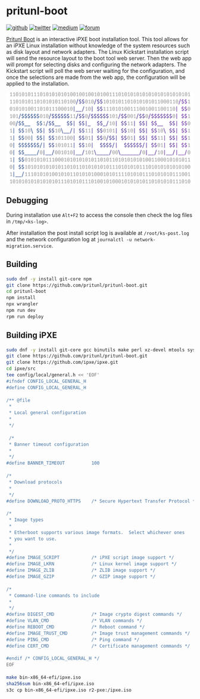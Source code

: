 # pritunl-boot

[![github](https://img.shields.io/badge/github-pritunl-11bdc2.svg?style=flat)](https://github.com/pritunl)
[![twitter](https://img.shields.io/badge/twitter-pritunl-55acee.svg?style=flat)](https://twitter.com/pritunl)
[![medium](https://img.shields.io/badge/medium-pritunl-b32b2b.svg?style=flat)](https://pritunl.medium.com)
[![forum](https://img.shields.io/badge/discussion-forum-ffffff.svg?style=flat)](https://forum.pritunl.com)

[Pritunl Boot](https://boot.pritunl.com) is an interactive iPXE
boot installation tool. This tool allows for an iPXE Linux installation without
knowledge of the system resources such as disk layout and network adapters. The
Linux Kickstart installation script will send the resource layout to the boot
tool web server. Then the web app will prompt for selecting disks and
configuring the network adapters. The Kickstart script will poll the web server
waiting for the configuration, and once the selections are made from the web
app, the configuration will be applied to the installation.

[![pritunl](public/logo-code.png)](https://github.com/pritunl/pritunl-boot)

## Debugging

During installation use `Alt+F2` to access the console then check the log
files in `/tmp/<ks-log>`.

After installation the post install script log is available at
`/root/ks-post.log` and the network configuration log at
`journalctl -u network-migration.service`.

## Building

```bash
sudo dnf -y install git-core npm
git clone https://github.com/pritunl/pritunl-boot.git
cd pritunl-boot
npm install
npx wrangler
npm run dev
rpm run deploy
```

## Building iPXE

```bash
sudo dnf -y install git-core gcc binutils make perl xz-devel mtools syslinux xorriso
git clone https://github.com/pritunl/pritunl-boot.git
git clone https://github.com/ipxe/ipxe.git
cd ipxe/src
tee config/local/general.h << 'EOF'
#ifndef CONFIG_LOCAL_GENERAL_H
#define CONFIG_LOCAL_GENERAL_H

/** @file
 *
 * Local general configuration
 *
 */

 /*
 * Banner timeout configuration
 *
 */
#define BANNER_TIMEOUT          100

/*
 * Download protocols
 *
 */
#define DOWNLOAD_PROTO_HTTPS    /* Secure Hypertext Transfer Protocol */

/*
 * Image types
 *
 * Etherboot supports various image formats.  Select whichever ones
 * you want to use.
 *
 */
#define IMAGE_SCRIPT            /* iPXE script image support */
#define IMAGE_LKRN              /* Linux kernel image support */
#define IMAGE_ZLIB              /* ZLIB image support */
#define IMAGE_GZIP              /* GZIP image support */

/*
 * Command-line commands to include
 *
 */
#define DIGEST_CMD              /* Image crypto digest commands */
#define VLAN_CMD                /* VLAN commands */
#define REBOOT_CMD              /* Reboot command */
#define IMAGE_TRUST_CMD         /* Image trust management commands */
#define PING_CMD                /* Ping command */
#define CERT_CMD                /* Certificate management commands */

#endif /* CONFIG_LOCAL_GENERAL_H */
EOF

make bin-x86_64-efi/ipxe.iso
sha256sum bin-x86_64-efi/ipxe.iso
s3c cp bin-x86_64-efi/ipxe.iso r2-pxe:/ipxe.iso
```
